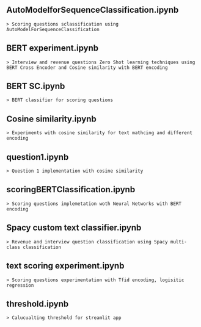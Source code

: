 ## AutoModelforSequenceClassification.ipynb
    > Scoring questions sclassification using AutoModelForSequenceClassification

## BERT experiment.ipynb
    > Interview and revenue questions Zero Shot learning techniques using BERT Cross Encoder and Cosine similarity with BERT encoding

## BERT SC.ipynb
    > BERT classifier for scoring questions

## Cosine similarity.ipynb
    > Experiments with cosine similarity for text mathcing and different encoding

## question1.ipynb
    > Question 1 implementation with cosine similarity

## scoringBERTClassification.ipynb
    > Scoring questions implemetation woth Neural Networks with BERT encoding

## Spacy custom text classifier.ipynb
    > Revenue and interview question classification using Spacy multi-class classification

## text scoring experiment.ipynb
    > Scoring questions experimentation with Tfid encoding, logisitic regression 

## threshold.ipynb
    > Calucualting threshold for streamlit app